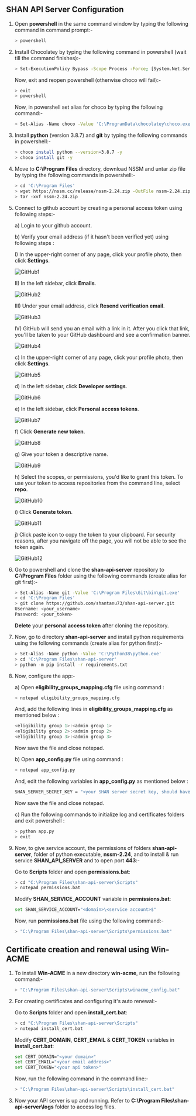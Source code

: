 ## SHAN API Server Configuration
1)  Open **powershell** in the same command window by typing the following command in command prompt:-
    ```bash
    > powershell
    ```


2)  Install Chocolatey by typing the following command in powershell (wait till the command finishes):-
    ```bash
    > Set-ExecutionPolicy Bypass -Scope Process -Force; [System.Net.ServicePointManager]::SecurityProtocol = [System.Net.ServicePointManager]::SecurityProtocol -bor 3072; iex ((New-Object System.Net.WebClient).DownloadString('https://chocolatey.org/install.ps1'))
    ```

    Now, exit and reopen powershell (otherwise choco will fail):-
    ```bash
    > exit
    > powershell
    ```

    Now, in powershell set alias for choco by typing the following command:-
    ```bash
    > Set-Alias -Name choco -Value 'C:\ProgramData\chocolatey\choco.exe'
    ```


3)  Install **python** (version 3.8.7) and **git** by typing the following commands in powershell:-
    ```bash
    > choco install python --version=3.8.7 -y
    > choco install git -y
    ```


4)  Move to **C:\Program Files** directory, download NSSM and untar zip file by typing the following commands in powershell:-
    ```bash
    > cd 'C:\Program Files'
    > wget https://nssm.cc/release/nssm-2.24.zip -OutFile nssm-2.24.zip
    > tar -xvf nssm-2.24.zip
    ```


5)  Connect to github account by creating a personal access token using following steps:-

    a) Login to your github account.

    b) Verify your email address (if it hasn't been verified yet) using following steps :

       I) In the upper-right corner of any page, click your profile photo, then click **Settings**.

       ![GitHub1](/Docs/images/git-1.png)

       II) In the left sidebar, click **Emails**.

       ![GitHub2](/Docs/images/git-2.png)

       III) Under your email address, click **Resend verification email**.

       ![GitHub3](/Docs/images/git-3.png)

       IV) GitHub will send you an email with a link in it. After you click that link, you'll be taken to your GitHub dashboard and see a confirmation banner.

       ![GitHub4](/Docs/images/git-4.png)

    c) In the upper-right corner of any page, click your profile photo, then click **Settings**.

    ![GitHub5](/Docs/images/git-5.png)

    d) In the left sidebar, click **Developer settings**.

    ![GitHub6](/Docs/images/git-6.png)

    e) In the left sidebar, click **Personal access tokens**.

    ![GitHub7](/Docs/images/git-7.png)

    f) Click **Generate new token**.

    ![GitHub8](/Docs/images/git-8.png)

    g) Give your token a descriptive name.

    ![GitHub9](/Docs/images/git-9.png)

    h) Select the scopes, or permissions, you'd like to grant this token. To use your token to access repositories from the command line, select **repo**.

    ![GitHub10](/Docs/images/git-10.png)

    i) Click **Generate token**.

    ![GitHub11](/Docs/images/git-11.png)

    j) Click paste icon to copy the token to your clipboard. For security reasons, after you navigate off the page, you will not be able to see the token again.

    ![GitHub12](/Docs/images/git-12.png)


6)  Go to powershell and clone the **shan-api-server** repository to **C:\Program Files** folder using the following commands (create alias for git first):-
    ```bash
    > Set-Alias -Name git -Value 'C:\Program Files\Git\bin\git.exe'
    > cd 'C:\Program Files'
    > git clone https://github.com/shantanu73/shan-api-server.git
    Username: <your_username>
    Password: <your_token>
    ```

    **Delete** your **personal access token** after cloning the repository.


7)  Now, go to directory **shan-api-server** and install python requirements using the following commands
    (create alias for python first):-
    ```bash
    > Set-Alias -Name python -Value 'C:\Python38\python.exe'
    > cd 'C:\Program Files\shan-api-server'
    > python -m pip install -r requirements.txt
    ```


8)  Now, configure the app:-

    a) Open **eligibility_groups_mapping.cfg** file using command :
       ```bash
       > notepad eligibility_groups_mapping.cfg
       ```

       And, add the following lines in **eligibility_groups_mapping.cfg** as mentioned below :
       ```bash
       <eligibility group 1>:<admin group 1>
       <eligibility group 2>:<admin group 2>
       <eligibility group 3>:<admin group 3>
       ```

       Now save the file and close notepad.

    b) Open **app_config.py** file using command :
       ```bash
       > notepad app_config.py
       ```

       And, edit the following variables in **app_config.py** as mentioned below :
       ```bash
       SHAN_SERVER_SECRET_KEY = "<your SHAN server secret key, should have same value as configured in SHAN WEB server>"
       ```

       Now save the file and close notepad.

    c) Run the following commands to initialize log and certificates folders and exit powershell :
       ```bash
       > python app.py
       > exit
       ```


9)  Now, to give service account, the permissions of folders **shan-api-server**, folder of python executable, **nssm-2.24**,
    and to install & run service **SHAN_API_SERVER** and to open port **443**:-

    Go to **Scripts** folder and open **permissions.bat**:
    ```bash
    > cd "C:\Program Files\shan-api-server\Scripts"
    > notepad permissions.bat
    ```

    Modify **SHAN_SERVICE_ACCOUNT** variable in **permissions.bat**:
    ```bash
    set SHAN_SERVICE_ACCOUNT="<domain>\<service account>$"
    ```

    Now, run **permissions.bat** file using the following command:-
    ```bash
    > "C:\Program Files\shan-api-server\Scripts\permissions.bat"
    ```



## Certificate creation and renewal using Win-ACME
1)  To install **Win-ACME** in a new directory **win-acme**, run the following command:-
    ```bash
    > "C:\Program Files\shan-api-server\Scripts\winacme_config.bat"
    ```


2)  For creating certificates and configuring it's auto renewal:-

    Go to **Scripts** folder and open **install_cert.bat**:
    ```bash
    > cd "C:\Program Files\shan-api-server\Scripts"
    > notepad install_cert.bat
    ```

    Modify **CERT_DOMAIN**, **CERT_EMAIL** & **CERT_TOKEN** variables in **install_cert.bat**:
    ```bash
    set CERT_DOMAIN="<your domain>"
    set CERT_EMAIL="<your email address>"
    set CERT_TOKEN="<your api token>"
    ```

    Now, run the following command in the command line:-
    ```bash
    > "C:\Program Files\shan-api-server\Scripts\install_cert.bat"
    ```


3)  Now your API server is up and running.
    Refer to **C:\Program Files\shan-api-server\logs** folder to access log files.
